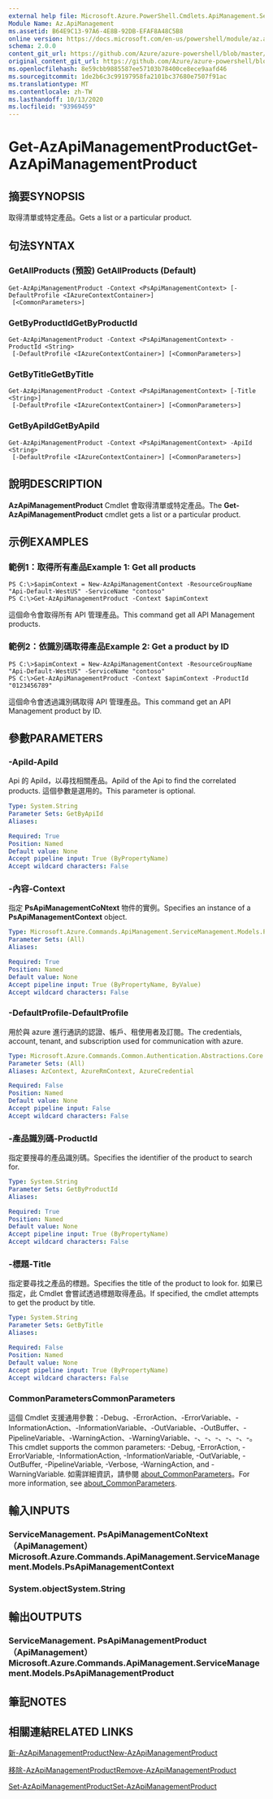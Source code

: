```yaml
---
external help file: Microsoft.Azure.PowerShell.Cmdlets.ApiManagement.ServiceManagement.dll-Help.xml
Module Name: Az.ApiManagement
ms.assetid: B64E9C13-97A6-4E8B-92DB-EFAF8A48C5B8
online version: https://docs.microsoft.com/en-us/powershell/module/az.apimanagement/get-azapimanagementproduct
schema: 2.0.0
content_git_url: https://github.com/Azure/azure-powershell/blob/master/src/ApiManagement/ApiManagement/help/Get-AzApiManagementProduct.md
original_content_git_url: https://github.com/Azure/azure-powershell/blob/master/src/ApiManagement/ApiManagement/help/Get-AzApiManagementProduct.md
ms.openlocfilehash: 8e59cbb9885587ee57103b78400ce8ece9aafd46
ms.sourcegitcommit: 1de2b6c3c99197958fa2101bc37680e7507f91ac
ms.translationtype: MT
ms.contentlocale: zh-TW
ms.lasthandoff: 10/13/2020
ms.locfileid: "93969459"
---
```

# <span data-ttu-id="1748c-101">Get-AzApiManagementProduct</span><span class="sxs-lookup"><span data-stu-id="1748c-101">Get-AzApiManagementProduct</span></span>

## <span data-ttu-id="1748c-102">摘要</span><span class="sxs-lookup"><span data-stu-id="1748c-102">SYNOPSIS</span></span>
<span data-ttu-id="1748c-103">取得清單或特定產品。</span><span class="sxs-lookup"><span data-stu-id="1748c-103">Gets a list or a particular product.</span></span>

## <span data-ttu-id="1748c-104">句法</span><span class="sxs-lookup"><span data-stu-id="1748c-104">SYNTAX</span></span>

### <span data-ttu-id="1748c-105">GetAllProducts (預設) </span><span class="sxs-lookup"><span data-stu-id="1748c-105">GetAllProducts (Default)</span></span>
```
Get-AzApiManagementProduct -Context <PsApiManagementContext> [-DefaultProfile <IAzureContextContainer>]
 [<CommonParameters>]
```

### <span data-ttu-id="1748c-106">GetByProductId</span><span class="sxs-lookup"><span data-stu-id="1748c-106">GetByProductId</span></span>
```
Get-AzApiManagementProduct -Context <PsApiManagementContext> -ProductId <String>
 [-DefaultProfile <IAzureContextContainer>] [<CommonParameters>]
```

### <span data-ttu-id="1748c-107">GetByTitle</span><span class="sxs-lookup"><span data-stu-id="1748c-107">GetByTitle</span></span>
```
Get-AzApiManagementProduct -Context <PsApiManagementContext> [-Title <String>]
 [-DefaultProfile <IAzureContextContainer>] [<CommonParameters>]
```

### <span data-ttu-id="1748c-108">GetByApiId</span><span class="sxs-lookup"><span data-stu-id="1748c-108">GetByApiId</span></span>
```
Get-AzApiManagementProduct -Context <PsApiManagementContext> -ApiId <String>
 [-DefaultProfile <IAzureContextContainer>] [<CommonParameters>]
```

## <span data-ttu-id="1748c-109">說明</span><span class="sxs-lookup"><span data-stu-id="1748c-109">DESCRIPTION</span></span>
<span data-ttu-id="1748c-110">**AzApiManagementProduct** Cmdlet 會取得清單或特定產品。</span><span class="sxs-lookup"><span data-stu-id="1748c-110">The **Get-AzApiManagementProduct** cmdlet gets a list or a particular product.</span></span>

## <span data-ttu-id="1748c-111">示例</span><span class="sxs-lookup"><span data-stu-id="1748c-111">EXAMPLES</span></span>

### <span data-ttu-id="1748c-112">範例1：取得所有產品</span><span class="sxs-lookup"><span data-stu-id="1748c-112">Example 1: Get all products</span></span>
```
PS C:\>$apimContext = New-AzApiManagementContext -ResourceGroupName "Api-Default-WestUS" -ServiceName "contoso"
PS C:\>Get-AzApiManagementProduct -Context $apimContext
```

<span data-ttu-id="1748c-113">這個命令會取得所有 API 管理產品。</span><span class="sxs-lookup"><span data-stu-id="1748c-113">This command get all API Management products.</span></span>

### <span data-ttu-id="1748c-114">範例2：依識別碼取得產品</span><span class="sxs-lookup"><span data-stu-id="1748c-114">Example 2: Get a product by ID</span></span>
```
PS C:\>$apimContext = New-AzApiManagementContext -ResourceGroupName "Api-Default-WestUS" -ServiceName "contoso"
PS C:\>Get-AzApiManagementProduct -Context $apimContext -ProductId "0123456789"
```

<span data-ttu-id="1748c-115">這個命令會透過識別碼取得 API 管理產品。</span><span class="sxs-lookup"><span data-stu-id="1748c-115">This command get an API Management product by ID.</span></span>

## <span data-ttu-id="1748c-116">參數</span><span class="sxs-lookup"><span data-stu-id="1748c-116">PARAMETERS</span></span>

### <span data-ttu-id="1748c-117">-ApiId</span><span class="sxs-lookup"><span data-stu-id="1748c-117">-ApiId</span></span>
<span data-ttu-id="1748c-118">Api 的 ApiId，以尋找相關產品。</span><span class="sxs-lookup"><span data-stu-id="1748c-118">ApiId of the Api to find the correlated products.</span></span> <span data-ttu-id="1748c-119">這個參數是選用的。</span><span class="sxs-lookup"><span data-stu-id="1748c-119">This parameter is optional.</span></span>

```yaml
Type: System.String
Parameter Sets: GetByApiId
Aliases:

Required: True
Position: Named
Default value: None
Accept pipeline input: True (ByPropertyName)
Accept wildcard characters: False
```

### <span data-ttu-id="1748c-120">-內容</span><span class="sxs-lookup"><span data-stu-id="1748c-120">-Context</span></span>
<span data-ttu-id="1748c-121">指定 **PsApiManagementCoNtext** 物件的實例。</span><span class="sxs-lookup"><span data-stu-id="1748c-121">Specifies an instance of a **PsApiManagementContext** object.</span></span>

```yaml
Type: Microsoft.Azure.Commands.ApiManagement.ServiceManagement.Models.PsApiManagementContext
Parameter Sets: (All)
Aliases:

Required: True
Position: Named
Default value: None
Accept pipeline input: True (ByPropertyName, ByValue)
Accept wildcard characters: False
```

### <span data-ttu-id="1748c-122">-DefaultProfile</span><span class="sxs-lookup"><span data-stu-id="1748c-122">-DefaultProfile</span></span>
<span data-ttu-id="1748c-123">用於與 azure 進行通訊的認證、帳戶、租使用者及訂閱。</span><span class="sxs-lookup"><span data-stu-id="1748c-123">The credentials, account, tenant, and subscription used for communication with azure.</span></span>

```yaml
Type: Microsoft.Azure.Commands.Common.Authentication.Abstractions.Core.IAzureContextContainer
Parameter Sets: (All)
Aliases: AzContext, AzureRmContext, AzureCredential

Required: False
Position: Named
Default value: None
Accept pipeline input: False
Accept wildcard characters: False
```

### <span data-ttu-id="1748c-124">-產品識別碼</span><span class="sxs-lookup"><span data-stu-id="1748c-124">-ProductId</span></span>
<span data-ttu-id="1748c-125">指定要搜尋的產品識別碼。</span><span class="sxs-lookup"><span data-stu-id="1748c-125">Specifies the identifier of the product to search for.</span></span>

```yaml
Type: System.String
Parameter Sets: GetByProductId
Aliases:

Required: True
Position: Named
Default value: None
Accept pipeline input: True (ByPropertyName)
Accept wildcard characters: False
```

### <span data-ttu-id="1748c-126">-標題</span><span class="sxs-lookup"><span data-stu-id="1748c-126">-Title</span></span>
<span data-ttu-id="1748c-127">指定要尋找之產品的標題。</span><span class="sxs-lookup"><span data-stu-id="1748c-127">Specifies the title of the product to look for.</span></span>
<span data-ttu-id="1748c-128">如果已指定，此 Cmdlet 會嘗試透過標題取得產品。</span><span class="sxs-lookup"><span data-stu-id="1748c-128">If specified, the cmdlet attempts to get the product by title.</span></span>

```yaml
Type: System.String
Parameter Sets: GetByTitle
Aliases:

Required: False
Position: Named
Default value: None
Accept pipeline input: True (ByPropertyName)
Accept wildcard characters: False
```

### <span data-ttu-id="1748c-129">CommonParameters</span><span class="sxs-lookup"><span data-stu-id="1748c-129">CommonParameters</span></span>
<span data-ttu-id="1748c-130">這個 Cmdlet 支援通用參數：-Debug、-ErrorAction、-ErrorVariable、-InformationAction、-InformationVariable、-OutVariable、-OutBuffer、-PipelineVariable、-WarningAction、-WarningVariable、-、-、-、-、-、-。</span><span class="sxs-lookup"><span data-stu-id="1748c-130">This cmdlet supports the common parameters: -Debug, -ErrorAction, -ErrorVariable, -InformationAction, -InformationVariable, -OutVariable, -OutBuffer, -PipelineVariable, -Verbose, -WarningAction, and -WarningVariable.</span></span> <span data-ttu-id="1748c-131">如需詳細資訊，請參閱 [about_CommonParameters](http://go.microsoft.com/fwlink/?LinkID=113216)。</span><span class="sxs-lookup"><span data-stu-id="1748c-131">For more information, see [about_CommonParameters](http://go.microsoft.com/fwlink/?LinkID=113216).</span></span>

## <span data-ttu-id="1748c-132">輸入</span><span class="sxs-lookup"><span data-stu-id="1748c-132">INPUTS</span></span>

### <span data-ttu-id="1748c-133">ServiceManagement. PsApiManagementCoNtext （ApiManagement）</span><span class="sxs-lookup"><span data-stu-id="1748c-133">Microsoft.Azure.Commands.ApiManagement.ServiceManagement.Models.PsApiManagementContext</span></span>

### <span data-ttu-id="1748c-134">System.object</span><span class="sxs-lookup"><span data-stu-id="1748c-134">System.String</span></span>

## <span data-ttu-id="1748c-135">輸出</span><span class="sxs-lookup"><span data-stu-id="1748c-135">OUTPUTS</span></span>

### <span data-ttu-id="1748c-136">ServiceManagement. PsApiManagementProduct （ApiManagement）</span><span class="sxs-lookup"><span data-stu-id="1748c-136">Microsoft.Azure.Commands.ApiManagement.ServiceManagement.Models.PsApiManagementProduct</span></span>

## <span data-ttu-id="1748c-137">筆記</span><span class="sxs-lookup"><span data-stu-id="1748c-137">NOTES</span></span>

## <span data-ttu-id="1748c-138">相關連結</span><span class="sxs-lookup"><span data-stu-id="1748c-138">RELATED LINKS</span></span>

[<span data-ttu-id="1748c-139">新-AzApiManagementProduct</span><span class="sxs-lookup"><span data-stu-id="1748c-139">New-AzApiManagementProduct</span></span>](./New-AzApiManagementProduct.md)

[<span data-ttu-id="1748c-140">移除-AzApiManagementProduct</span><span class="sxs-lookup"><span data-stu-id="1748c-140">Remove-AzApiManagementProduct</span></span>](./Remove-AzApiManagementProduct.md)

[<span data-ttu-id="1748c-141">Set-AzApiManagementProduct</span><span class="sxs-lookup"><span data-stu-id="1748c-141">Set-AzApiManagementProduct</span></span>](./Set-AzApiManagementProduct.md)


